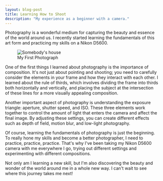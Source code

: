 ```yaml
---
layout: blog-post
title: Learning How to Shoot
description: "My experience as a beginner with a camera."
---
```


Photography is a wonderful medium for capturing the beauty and essence of the world around us. I recently started learning the fundamentals of this art form and practicing my skills on a Nikon D5600.

<figure>
    <img src="/assets/images/house.jpg" alt="Somebody's house">
    <figcaption>My First Photograph</figcaption>
</figure>

One of the first things I learned about photography is the importance of composition. It's not just about pointing and shooting; you need to carefully consider the elements in your frame and how they interact with each other. I learned about the rule of thirds, which involves dividing the frame into thirds both horizontally and vertically, and placing the subject at the intersection of these lines for a more visually appealing composition.

Another important aspect of photography is understanding the exposure triangle: aperture, shutter speed, and ISO. These three elements work together to control the amount of light that enters the camera and affect the final image. By adjusting these settings, you can create different effects such as depth of field, motion blur, and low-light photography.

Of course, learning the fundamentals of photography is just the beginning. To really hone my skills and become a better photographer, I need to practice, practice, practice. That's why I've been taking my Nikon D5600 camera with me everywhere I go, trying out different settings and experimenting with different compositions.

Not only am I learning a new skill, but I'm also discovering the beauty and wonder of the world around me in a whole new way. I can't wait to see where this journey takes me next!
